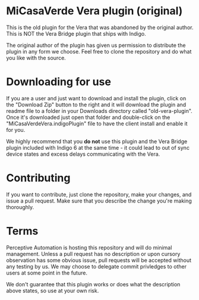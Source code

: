 MiCasaVerde Vera plugin (original)
===============

This is the old plugin for the Vera that was abandoned by the original author. This is NOT the Vera Bridge plugin that ships with Indigo.

The original author of the plugin has given us permission to distribute the plugin in any form we choose. Feel free to clone the repository and do what you like with the source.

Downloading for use
===

If you are a user and just want to download and install the plugin, click on the "Download Zip" button to the right and it will download the plugin and readme file to a folder in your Downloads directory called "old-vera-plugin". Once it's downloaded just open that folder and double-click on the "MiCasaVerdeVera.indigoPlugin" file to have the client install and enable it for you.

We highly recommend that you **do not** use this plugin and the Vera Bridge plugin included with Indigo 6 at the same time - it could lead to out of sync device states and excess delays communicating with the Vera.

Contributing
===

If you want to contribute, just clone the repository, make your changes, and issue a pull request. Make sure that you describe the change you're making thoroughly. 

Terms
===

Perceptive Automation is hosting this repository and will do minimal management. Unless a pull request has no description or upon cursory observation has some obvious issue, pull requests will be accepted without any testing by us. We may choose to delegate commit privledges to other users at some point in the future.

We don't guarantee that this plugin works or does what the description above states, so use at your own risk.
